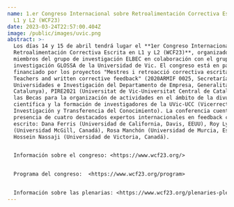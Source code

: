 ```yaml
---
name: 1.er Congreso Internacional sobre Retroalimentación Correctiva Escrita en
  L1 y L2 (WCF23)
date: 2023-03-24T22:57:00.404Z
image: /public/images/uvic.png
abstract: >-
  Los días 14 y 15 de abril tendrá lugar el **1er Congreso Internacional sobre
  Retroalimentación Correctiva Escrita en L1 y L2 (WCF23)**, organizado por los
  miembros del grupo de investigación ELBEC en colaboración con el grupo de
  investigación GLOSSA de la Universidad de Vic. El congreso está en parte
  financiado por los proyectos "Mestres i retroacció correctiva escrita /
  Teachers and written corrective feedback" (2020ARMIF 0025, Secretaría de
  Universidades e Investigación del Departamento de Empresa, Generalitat de
  Catalunya), PIRE2021 (Universitat de Vic-Universitat Central de Catalunya), y
  las Becas para la organización de actividades en el ámbito de la divulgación
  científica y la formación de investigadores de la UVic-UCC (Vicerrectorado de
  Investigación y Transferencia del Conocimiento). La conferencia cuenta con la
  presencia de cuatro destacados expertos internacionales en feedback correctivo
  escrito: Dana Ferris (Universidad de California, Davis, EEUU), Roy Lyster
  (Universidad McGill, Canadá), Rosa Manchón (Universidad de Murcia, España) y
  Hossein Nassaji (Universidad de Victoria, Canadá). 


  Información sobre el congreso: <https://www.wcf23.org/>    


  Programa del congreso:  <https://www.wcf23.org/program>  


  Información sobre las plenarias: <https://www.wcf23.org/plenaries-plen%C3%A0ries-plenarias>
---
```

